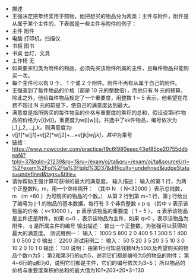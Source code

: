 * 描述
 * 王强决定把年终奖用于购物，他把想买的物品分为两类：主件与附件，附件是从属于某个主件的，下表就是一些主件与附件的例子：
 * 主件	附件
 * 电脑	打印机，扫描仪
 * 书柜	图书
 * 书桌	台灯，文具
 * 工作椅	无
 * 如果要买归类为附件的物品，必须先买该附件所属的主件，且每件物品只能购买一次。
 * 每个主件可以有 0 个、 1 个或 2 个附件。附件不再有从属于自己的附件。
 * 王强查到了每件物品的价格（都是 10 元的整数倍），而他只有 N 元的预算。除此之外，他给每件物品规定了一个重要度，用整数 1 ~ 5 表示。他希望在花费不超过 N 元的前提下，使自己的满意度达到最大。
 * 满意度是指所购买的每件物品的价格与重要度的乘积的总和，假设设第ii件物品的价格为v[i]v[i]，重要度为w[i]w[i]，共选中了kk件物品，编号依次为j_1,j_2,...,j_k，则满意度为:
 * v[j1]*w[j1]+v[j2]*w[j2]+...+v[jk]*w[jk]，其中*为乘号
 * 链接：https://www.nowcoder.com/practice/f9c6f980eeec43ef85be20755ddbeaf4?tpId=37&tqId=21239&rp=1&ru=/exam/oj/ta&qru=/exam/oj/ta&sourceUrl=%2Fexam%2Foj%2Fta%3FtpId%3D37&difficulty=undefined&judgeStatus=undefined&tags=&title=
 * 请你帮助王强计算可获得的最大的满意度。
 输入描述：
 输入的第 1 行，为两个正整数N，m，用一个空格隔开：
（其中 N （ N<32000 ）表示总钱数， m （m <60 ）为可购买的物品的个数。）
 从第 2 行到第 m+1 行，第 j 行给出了编号为 j-1 的物品的基本数据，每行有 3 个非负整数 v p q
（其中 v 表示该物品的价格（ v<10000 ）， p 表示该物品的重要度（ 1 ~ 5 ）， q 表示该物品是主件还是附件。如果 q=0 ，表示该物品为主件，如果 q>0 ，表示该物品为附件， q 是所属主件的编号
 输出描述：
 输出一个正整数，为张强可以获得的最大的满意度。
 测试用例一：
 输入：
  1000 5
  800 2 0
  400 5 1
  300 5 1
  400 3 0
  500 2 0
输出：
  2200
  测试用例二：
输入：
  50 5
  20 3 5
  20 3 5
  10 3 0
  10 2 0
  10 1 0
输出：
  130
说明：
  由第1行可知总钱数N为50以及希望购买的物品个数m为5；
  第2和第3行的q为5，说明它们都是编号为5的物品的附件；
  第4~6行的q都为0，说明它们都是主件，它们的编号依次为3~5；
  所以物品的价格与重要度乘积的总和的最大值为10*1+20*3+20*3=130 
